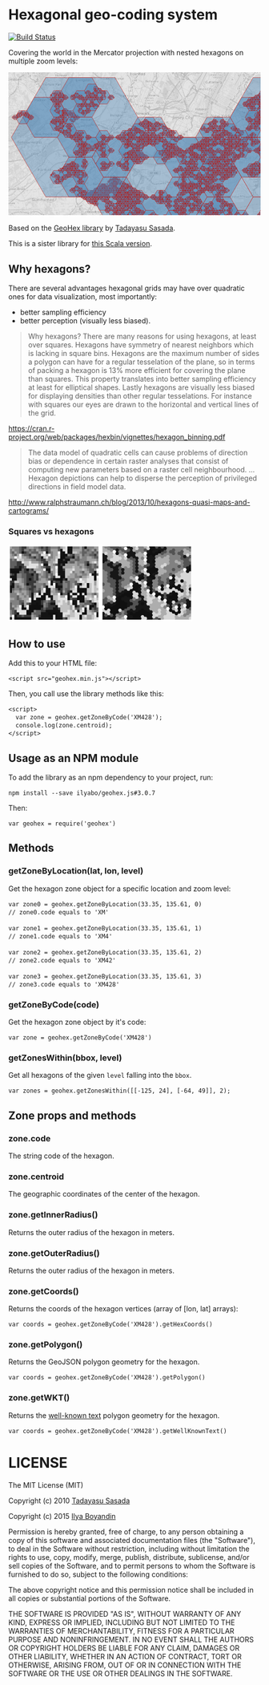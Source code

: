 # Hexagonal geo-coding system

[![Build Status](https://travis-ci.org/ilyabo/geohex.js.svg?branch=master)](https://travis-ci.org/ilyabo/geohex.js)

Covering the world in the Mercator projection with nested hexagons on multiple zoom levels:
    
![example](doc/random-walk.png)



Based on the [GeoHex library](http://www.geohex.org/) by [Tadayasu Sasada](https://twitter.com/sa2da).


This is a sister library for [this Scala version](https://github.com/teralytics/geohex).


## Why hexagons?

There are several advantages hexagonal grids may have over quadratic ones for data visualization, most importantly: 

  * better sampling efficiency
  * better perception (visually less biased).


>  Why hexagons? There are many reasons for using hexagons, at least over squares. Hexagons have symmetry of nearest neighbors which is lacking in square bins. Hexagons are the maximum number of sides a polygon can have for a regular tesselation of the plane, so in terms of packing a hexagon is 13% more efficient for covering the plane than squares. This property translates into better sampling efficiency at least for elliptical shapes. Lastly hexagons are visually less biased for displaying densities than other regular tesselations. For instance with squares our eyes are drawn to the horizontal and vertical lines of the grid.

https://cran.r-project.org/web/packages/hexbin/vignettes/hexagon_binning.pdf


>    The data model of quadratic cells can cause problems of direction bias or dependence in certain raster analyses that consist of computing new parameters based on a raster cell neighbourhood.
>    ...
>    Hexagon depictions can help to disperse the perception of privileged directions in field model data.
    
http://www.ralphstraumann.ch/blog/2013/10/hexagons-quasi-maps-and-cartograms/

### Squares vs hexagons

![squares vs hexagons](doc/why-hexagons.png)



## How to use

Add this to your HTML file:

    <script src="geohex.min.js"></script>

Then, you call use the library methods like this: 

    <script>
      var zone = geohex.getZoneByCode('XM428');
      console.log(zone.centroid);
    </script>

## Usage as an NPM module
To add the library as an npm dependency to your project, run:

    npm install --save ilyabo/geohex.js#3.0.7
    

Then:

    var geohex = require('geohex')
    
    
## Methods

 
### getZoneByLocation(lat, lon, level)

Get the hexagon zone object for a specific location and zoom level: 
    
    
    var zone0 = geohex.getZoneByLocation(33.35, 135.61, 0)
    // zone0.code equals to 'XM'
    
    var zone1 = geohex.getZoneByLocation(33.35, 135.61, 1)
    // zone1.code equals to 'XM4'
          
    var zone2 = geohex.getZoneByLocation(33.35, 135.61, 2)
    // zone2.code equals to 'XM42'
      
    var zone3 = geohex.getZoneByLocation(33.35, 135.61, 3)
    // zone3.code equals to 'XM428'
  
  
### getZoneByCode(code)  

Get the hexagon zone object by it's code:
        
    var zone = geohex.getZoneByCode('XM428')
     
### getZonesWithin(bbox, level)  

Get all hexagons of the given `level` falling into the `bbox`.  
        
    var zones = geohex.getZonesWithin([[-125, 24], [-64, 49]], 2);

        
        
## Zone props and methods
        
### zone.code

The string code of the hexagon.


### zone.centroid

The geographic coordinates of the center of the hexagon.

### zone.getInnerRadius()

Returns the outer radius of the hexagon in meters.

### zone.getOuterRadius()

Returns the outer radius of the hexagon in meters.


### zone.getCoords()
       
Returns the coords of the hexagon vertices (array of [lon, lat] arrays):
        
    var coords = geohex.getZoneByCode('XM428').getHexCoords()

### zone.getPolygon()
       
Returns the GeoJSON polygon geometry for the hexagon.
        
    var coords = geohex.getZoneByCode('XM428').getPolygon()
    

### zone.getWKT()
       
Returns the [well-known text](https://en.wikipedia.org/wiki/Well-known_text) polygon geometry for the hexagon.
        
    var coords = geohex.getZoneByCode('XM428').getWellKnownText()
    
    
    



# LICENSE

The MIT License (MIT)

Copyright (c) 2010 [Tadayasu Sasada](http://geohex.org)

Copyright (c) 2015 [Ilya Boyandin](https://github.com/ilyabo)

Permission is hereby granted, free of charge, to any person obtaining a copy
of this software and associated documentation files (the "Software"), to deal
in the Software without restriction, including without limitation the rights
to use, copy, modify, merge, publish, distribute, sublicense, and/or sell
copies of the Software, and to permit persons to whom the Software is
furnished to do so, subject to the following conditions:

The above copyright notice and this permission notice shall be included in
all copies or substantial portions of the Software.

THE SOFTWARE IS PROVIDED "AS IS", WITHOUT WARRANTY OF ANY KIND, EXPRESS OR
IMPLIED, INCLUDING BUT NOT LIMITED TO THE WARRANTIES OF MERCHANTABILITY,
FITNESS FOR A PARTICULAR PURPOSE AND NONINFRINGEMENT.  IN NO EVENT SHALL THE
AUTHORS OR COPYRIGHT HOLDERS BE LIABLE FOR ANY CLAIM, DAMAGES OR OTHER
LIABILITY, WHETHER IN AN ACTION OF CONTRACT, TORT OR OTHERWISE, ARISING FROM,
OUT OF OR IN CONNECTION WITH THE SOFTWARE OR THE USE OR OTHER DEALINGS IN
THE SOFTWARE.